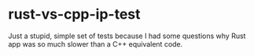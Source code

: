 # rust-vs-cpp-ip-test

Just a stupid, simple set of tests because I had some questions why Rust app was so much slower than a C++ equivalent code.
